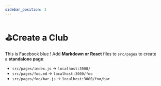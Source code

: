 ```yaml
---
sidebar_position: 1
---
```


# ⛳Create a Club
This is <Highlight color="#1877F2">Facebook blue</Highlight> !
Add **Markdown or React** files to `src/pages` to create a **standalone page**:

- `src/pages/index.js` → `localhost:3000/`
- `src/pages/foo.md` → `localhost:3000/foo`
- `src/pages/foo/bar.js` → `localhost:3000/foo/bar`